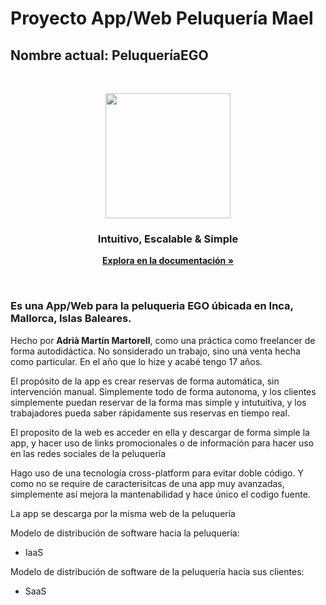 # Proyecto App/Web Peluquería Mael
## Nombre actual: PeluqueríaEGO

<br>
<p align="center">
  <img width="200px" height="200px" src="https://i.ibb.co/82mkyXS/Dise-o-sin-t-tulo.png">
</p>

<h3 align="center">Intuitivo, Escalable & Simple</h3>

<p align="center">
  <a href="https://getbootstrap.com/docs/5.3/"><strong>Explora en la documentación »</strong></a>
</p>
<br>
<!--
<p align="center">
  <img src="https://mariospeluqueros.es/wp-content/uploads/2023/09/AF1QipM4by_QD-G1sdivQVIVYudYBPZvP3HPt7D_CkNg.jpg" alt="Texto alternativo">
</p> -->

### Es una App/Web para la peluqueria EGO úbicada en Inca, Mallorca, Islas Baleares.

Hecho por **Adrià Martín Martorell**, como una práctica como freelancer de forma
autodidáctica. No sonsiderado un trabajo, sino una venta hecha como particular.
En el año que lo hize y acabé tengo 17 años.

El propósito de la app es crear reservas de forma automática, sin intervención
manual. Simplemente todo de forma autonoma, y los clientes simplemente puedan
reservar de la forma mas simple y intutuitiva, y los trabajadores pueda saber rápidamente
sus reservas en tiempo real.

El proposito de la web es acceder en ella y descargar de forma simple la app, y
hacer uso de links promocionales o de información para hacer uso en las redes sociales
de la peluquería

Hago uso de una tecnología cross-platform para evitar doble código. Y como no se require
de caracterisitcas de una app muy avanzadas, simplemente así mejora la mantenabilidad y hace único el codigo fuente.

La app se descarga por la misma web de la peluquería

Modelo de distribución de software hacia la peluquería:
- IaaS

Modelo de distribución de software de la peluquería hacía sus clientes:
- SaaS
